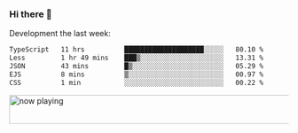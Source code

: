 ### Hi there 👋

Development the last week:
<!--START_SECTION:waka-->

```txt
TypeScript   11 hrs          ████████████████████░░░░░   80.10 %
Less         1 hr 49 mins    ███▒░░░░░░░░░░░░░░░░░░░░░   13.31 %
JSON         43 mins         █▒░░░░░░░░░░░░░░░░░░░░░░░   05.29 %
EJS          8 mins          ▒░░░░░░░░░░░░░░░░░░░░░░░░   00.97 %
CSS          1 min           ░░░░░░░░░░░░░░░░░░░░░░░░░   00.22 %
```

<!--END_SECTION:waka-->

<!--
**JASONPANGGO/jasonpanggo** is a ✨ _special_ ✨ repository because its `README.md` (this file) appears on your GitHub profile.

Here are some ideas to get you started:

- 🔭 I’m currently working on ...
- 🌱 I’m currently learning ...
- 👯 I’m looking to collaborate on ...
- 🤔 I’m looking for help with ...
- 💬 Ask me about ...
- 📫 How to reach me: ...
- 😄 Pronouns: ...
- ⚡ Fun fact: ...
-->

<a href="https://volt.fm/user/q8yd9e79csfr57rt" target="_blank"><img src="https://spotify-badge-egoist.vercel.app/api/now-playing" width="540" height="52" alt="now playing"></a>
